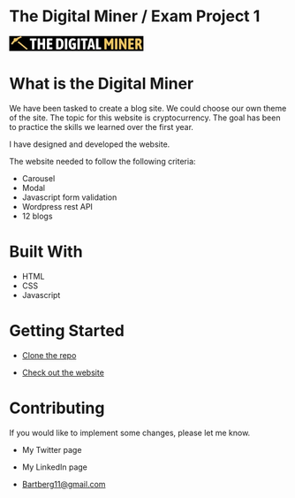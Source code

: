 # The Digital Miner / Exam Project 1
![Digital Miner Logo](/images/digitalminerlogo.jpg)

# What is the Digital Miner

We have been tasked to create a blog site. We could choose our own theme of the site. The topic for this website is cryptocurrency. The goal has been to practice the skills we learned over the first year. 

I have designed and developed the website. 

The website needed to follow the following criteria: 
* Carousel
* Modal
* Javascript form validation
* Wordpress rest API
* 12 blogs


# Built With
- HTML
- CSS
- Javascript

# Getting Started

* [Clone the repo](https://github.com/Noroff-FEU-Assignments/project-exam-1-Barvand/tree/main)

* [Check out the website](https://graceful-crepe-072f72.netlify.app/)


# Contributing

If you would like to implement some changes, please let me know.

* My Twitter page

* My LinkedIn page

* Bartberg11@gmail.com


